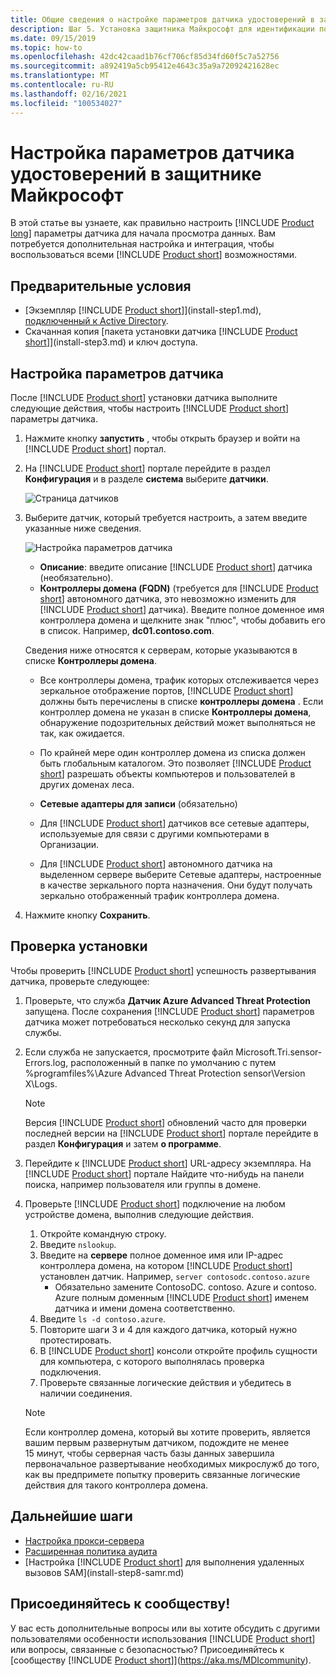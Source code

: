 ```yaml
---
title: Общие сведения о настройке параметров датчика удостоверений в защитнике Майкрософт
description: Шаг 5. Установка защитника Майкрософт для идентификации помогает настроить параметры защитника для автономного датчика удостоверений.
ms.date: 09/15/2019
ms.topic: how-to
ms.openlocfilehash: 42dc42caad1b76cf706cf85d34fd60f5c7a52756
ms.sourcegitcommit: a892419a5cb95412e4643c35a9a72092421628ec
ms.translationtype: MT
ms.contentlocale: ru-RU
ms.lasthandoff: 02/16/2021
ms.locfileid: "100534027"
---
```

# <a name="configure-microsoft-defender-for-identity-sensor-settings"></a>Настройка параметров датчика удостоверений в защитнике Майкрософт

В этой статье вы узнаете, как правильно настроить [!INCLUDE [Product long](includes/product-long.md)] параметры датчика для начала просмотра данных. Вам потребуется дополнительная настройка и интеграция, чтобы воспользоваться всеми [!INCLUDE [Product short](includes/product-short.md)] возможностями.

## <a name="prerequisites"></a>Предварительные условия

- [Экземпляр [!INCLUDE [Product short](includes/product-short.md)]](install-step1.md), [подключенный к Active Directory](install-step2.md).
- Скачанная копия [пакета установки датчика [!INCLUDE [Product short](includes/product-short.md)]](install-step3.md) и ключ доступа.

## <a name="configure-sensor-settings"></a>Настройка параметров датчика

После [!INCLUDE [Product short](includes/product-short.md)] установки датчика выполните следующие действия, чтобы настроить [!INCLUDE [Product short](includes/product-short.md)] параметры датчика.

1. Нажмите кнопку **запустить** , чтобы открыть браузер и войти на [!INCLUDE [Product short](includes/product-short.md)] портал.

1. На [!INCLUDE [Product short](includes/product-short.md)] портале перейдите в раздел **Конфигурация** и в разделе **система** выберите **датчики**.

    ![Страница датчиков](media/sensor-config.png)

1. Выберите датчик, который требуется настроить, а затем введите указанные ниже сведения.

    ![Настройка параметров датчика](media/sensor-config-2.png)

    - **Описание**: введите описание [!INCLUDE [Product short](includes/product-short.md)] датчика (необязательно).
    - **Контроллеры домена (FQDN)** (требуется для [!INCLUDE [Product short](includes/product-short.md)] автономного датчика, это невозможно изменить для [!INCLUDE [Product short](includes/product-short.md)] датчика). Введите полное доменное имя контроллера домена и щелкните знак "плюс", чтобы добавить его в список. Например, **dc01.contoso.com**.

    Сведения ниже относятся к серверам, которые указываются в списке **Контроллеры домена**.
    - Все контроллеры домена, трафик которых отслеживается через зеркальное отображение портов, [!INCLUDE [Product short](includes/product-short.md)] должны быть перечислены в списке **контроллеры домена** . Если контроллер домена не указан в списке **Контроллеры домена**, обнаружение подозрительных действий может выполняться не так, как ожидается.
    - По крайней мере один контроллер домена из списка должен быть глобальным каталогом. Это позволяет [!INCLUDE [Product short](includes/product-short.md)] разрешать объекты компьютеров и пользователей в других доменах леса.

    - **Сетевые адаптеры для записи** (обязательно)

    - Для [!INCLUDE [Product short](includes/product-short.md)] датчиков все сетевые адаптеры, используемые для связи с другими компьютерами в Организации.
    - Для [!INCLUDE [Product short](includes/product-short.md)] автономного датчика на выделенном сервере выберите Сетевые адаптеры, настроенные в качестве зеркального порта назначения. Они будут получать зеркально отображенный трафик контроллера домена.

1. Нажмите кнопку **Сохранить**.

## <a name="validate-installations"></a>Проверка установки

Чтобы проверить [!INCLUDE [Product short](includes/product-short.md)] успешность развертывания датчика, проверьте следующее:

1. Проверьте, что служба **Датчик Azure Advanced Threat Protection** запущена. После сохранения [!INCLUDE [Product short](includes/product-short.md)] параметров датчика может потребоваться несколько секунд для запуска службы.

1. Если служба не запускается, просмотрите файл Microsoft.Tri.sensor-Errors.log, расположенный в папке по умолчанию с путем %programfiles%\Azure Advanced Threat Protection sensor\Version X\Logs.

    >[!NOTE]
    > Версия [!INCLUDE [Product short](includes/product-short.md)] обновлений часто для проверки последней версии на [!INCLUDE [Product short](includes/product-short.md)] портале перейдите в раздел **Конфигурация** и затем **о программе**.

1. Перейдите к [!INCLUDE [Product short](includes/product-short.md)] URL-адресу экземпляра. На [!INCLUDE [Product short](includes/product-short.md)] портале Найдите что-нибудь на панели поиска, например пользователя или группы в домене.

1. Проверьте [!INCLUDE [Product short](includes/product-short.md)] подключение на любом устройстве домена, выполнив следующие действия.
    1. Откройте командную строку.
    1. Введите `nslookup`.
    1. Введите на **сервере** полное доменное имя или IP-адрес контроллера домена, на котором [!INCLUDE [Product short](includes/product-short.md)] установлен датчик. Например, `server contosodc.contoso.azure`
        - Обязательно замените ContosoDC. contoso. Azure и contoso. Azure полным доменным [!INCLUDE [Product short](includes/product-short.md)] именем датчика и имени домена соответственно.
    1. Введите `ls -d contoso.azure`.
    1. Повторите шаги 3 и 4 для каждого датчика, который нужно протестировать.
    1. В [!INCLUDE [Product short](includes/product-short.md)] консоли откройте профиль сущности для компьютера, с которого выполнялась проверка подключения.
    1. Проверьте связанные логические действия и убедитесь в наличии соединения.

    > [!NOTE]
    >Если контроллер домена, который вы хотите проверить, является вашим первым развернутым датчиком, подождите не менее 15 минут, чтобы серверная часть базы данных завершила первоначальное развертывание необходимых микрослужб до того, как вы предпримете попытку проверить связанные логические действия для такого контроллера домена.

## <a name="next-steps"></a>Дальнейшие шаги

- [Настройка прокси-сервера](configure-proxy.md)
- [Расширенная политика аудита](configure-windows-event-collection.md)
- [Настройка [!INCLUDE [Product short](includes/product-short.md)] для выполнения удаленных вызовов SAM](install-step8-samr.md)

## <a name="join-the-community"></a>Присоединяйтесь к сообществу!

У вас есть дополнительные вопросы или вы хотите обсудить с другими пользователями особенности использования [!INCLUDE [Product short](includes/product-short.md)] или вопросы, связанные с безопасностью? Присоединяйтесь к [сообществу [!INCLUDE [Product short](includes/product-short.md)]](https://aka.ms/MDIcommunity).
